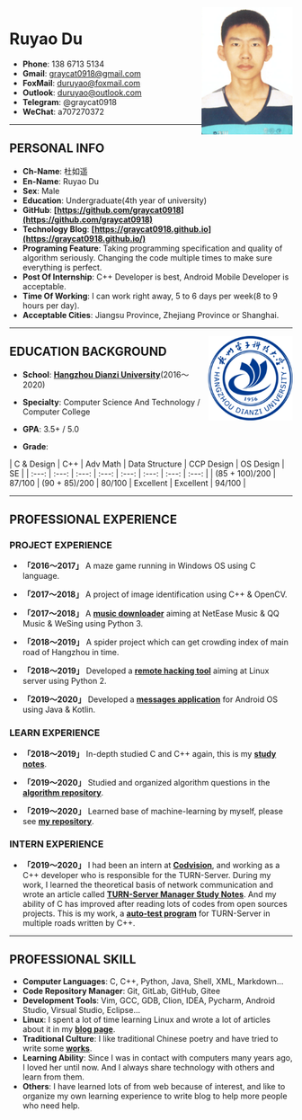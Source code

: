 
<img class="" src='img/dry.png' style='float:right; width:162.4px;height:226.4px'/>

<h1> Ruyao Du</h1>

- **Phone**: 138 6713 5134
- **Gmail**: graycat0918@gmail.com
- **FoxMail**: duruyao@foxmail.com
- **Outlook**: duruyao@outlook.com
- **Telegram**: @graycat0918
- **WeChat**: a707270372

---

## PERSONAL INFO

- **Ch-Name**: 杜如遥
- **En-Name**: Ruyao Du
- **Sex**: Male
- **Education**: Undergraduate(4th year of university)
- **GitHub**: **[https://github.com/graycat0918](https://github.com/graycat0918)**
- **Technology Blog**: **[https://graycat0918.github.io](https://graycat0918.github.io/)**
- **Programing Feature**: Taking programming specification and quality of algorithm seriously. Changing the code multiple times to make sure everything is perfect.
- **Post Of Internship**: C++ Developer is best, Android Mobile Developer is acceptable.
- **Time Of Working**: I can work right away, 5 to 6 days per week(8 to 9 hours per day).
- **Acceptable Cities**: Jiangsu Province, Zhejiang Province or Shanghai.

---

<img class="" src='img/hdu.png' style='float:right; width:150px;height:150px'/>

## EDUCATION BACKGROUND

- **School**: **[Hangzhou Dianzi University](http://www.hdu.edu.cn/)**(2016～2020)

- **Specialty**: Computer Science And Technology / Computer College

- **GPA**: 3.5+ / 5.0

- **Grade**:

| C & Design | C++ | Adv Math | Data Structure | CCP Design | OS Design | SE |
| :---: | :---: | :---: | :---: | :---: | :---: | :---: | :---: |
| (85 + 100)/200 | 87/100 | (90 + 85)/200 | 80/100 | Excellent | Excellent | 94/100 |   

---

## PROFESSIONAL EXPERIENCE

### PROJECT EXPERIENCE

- **「2016～2017」** A maze game running in Windows OS using C language.

- **「2017～2018」** A project of image identification using C++ & OpenCV.

- **「2017～2018」** A **[music downloader](https://github.com/graycat0918/get-tool)** aiming at NetEase Music & QQ Music & WeSing using Python 3.

- **「2018～2019」** A spider project which can get crowding index of main road of Hangzhou in time.

- **「2018～2019」** Developed a **[remote hacking tool](https://github.com/graycat0918/remote-control)** aiming at Linux server using Python 2.

- **「2019～2020」** Developed a **[messages application](https://github.com/graycat0918/messages-app)** for Android OS using Java & Kotlin.


### LEARN EXPERIENCE

- **「2018～2019」** In-depth studied C and C++ again, this is my **[study notes](https://github.com/graycat0918/cxx-learn)**.

- **「2019～2020」** Studied and organized algorithm questions in the **[algorithm repository](https://github.com/graycat0918/algorithm-learn)**.

- **「2019～2020」** Learned base of machine-learning by myself, please see **[my repository](https://github.com/graycat0918/machine-learn)**.

### INTERN EXPERIENCE

- **「2019～2020」** I had been an intern at **[Codvision](http://www.codvision.com/maquan)**, and working as a C++ developer who is responsible for the TURN-Server. During my work, I learned the theoretical basis of network communication and wrote an article called **[TURN-Server Manager Study Notes](https://github.com/graycat0918/turn-server-learn)**. And my ability of C has improved after reading lots of codes from open sources projects. This is my work, a **[auto-test program](ttps://github.com/graycat0918/turn-server-test)** for TURN-Server in multiple roads written by C++.

---

## PROFESSIONAL SKILL

- **Computer Languages**: C, C++, Python, Java, Shell, XML, Markdown...
- **Code Repository Manager**: Git, GitLab, GitHub, Gitee
- **Development Tools**: Vim, GCC, GDB, Clion, IDEA, Pycharm, Android Studio, Virsual Studio, Eclipse...
- **Linux**: I spent a lot of time learning Linux and wrote a lot of articles about it in my **[blog page](https://graycat0918.github.io)**.
- **Traditional Culture**: I like traditional Chinese poetry and have tried to write some **[works](https://github.com/graycat0918/my-poem)**.
- **Learning Ability**: Since I was in contact with computers many years ago, I loved her until now. And I always share technology with others and learn from them.
- **Others**: I have learned lots of from web because of interest, and like to organize my own learning experience to write blog to help more people who need help.